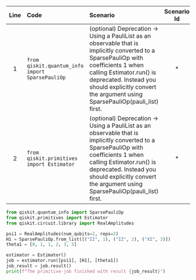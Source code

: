 | Line | Code | Scenario | Scenario Id | Reference | Artifact | Refactoring |
| :--: | :--- | :------- | :---------: | :-------: | :------- | :---------- |
| 1 | `from qiskit.quantum_info import SparsePauliOp` | (optional) Deprecation -> Using a PauliList as an observable that is implicitly converted to a SparsePauliOp with coefficients 1 when calling Estimator.run() is deprecated. Instead you should explicitly convert the argument using SparsePauliOp(pauli_list) first. | * | 67e0eee6-39d8-474b-a93e-924055dc3921 | SparsePauliOp | `from qiskit.quantum_info import SparsePauliOp` |
| 2 | `from qiskit.primitives import Estimator` | (optional) Deprecation -> Using a PauliList as an observable that is implicitly converted to a SparsePauliOp with coefficients 1 when calling Estimator.run() is deprecated. Instead you should explicitly convert the argument using SparsePauliOp(pauli_list) first. | * | 67e0eee6-39d8-474b-a93e-924055dc3921 | Estimator | `from qiskit.primitives import Estimator` |


```python
from qiskit.quantum_info import SparsePauliOp
from qiskit.primitives import Estimator
from qiskit.circuit.library import RealAmplitudes

psi1 = RealAmplitudes(num_qubits=2, reps=2)
H1 = SparsePauliOp.from_list([("II", 1), ("IZ", 2), ("XI", 3)])
theta1 = [0, 1, 1, 2, 3, 5]

estimator = Estimator()
job = estimator.run([psi1], [H1], [theta1])
job_result = job.result()
print(f"The primitive-job finished with result {job_result}")
```